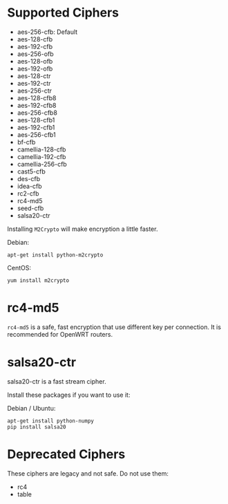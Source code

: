 Supported Ciphers
=================

- aes-256-cfb: Default
- aes-128-cfb
- aes-192-cfb
- aes-256-ofb
- aes-128-ofb
- aes-192-ofb
- aes-128-ctr
- aes-192-ctr
- aes-256-ctr
- aes-128-cfb8
- aes-192-cfb8
- aes-256-cfb8
- aes-128-cfb1
- aes-192-cfb1
- aes-256-cfb1
- bf-cfb
- camellia-128-cfb
- camellia-192-cfb
- camellia-256-cfb
- cast5-cfb
- des-cfb
- idea-cfb
- rc2-cfb
- rc4-md5
- seed-cfb
- salsa20-ctr

Installing `M2Crypto` will make encryption a little faster.

Debian:

    apt-get install python-m2crypto

CentOS:

    yum install m2crypto

rc4-md5
=======
`rc4-md5` is a safe, fast encryption that use different key per connection. It is recommended for OpenWRT routers.

salsa20-ctr
===========
salsa20-ctr is a fast stream cipher.

Install these packages if you want to use it:

Debian / Ubuntu:

    apt-get install python-numpy
    pip install salsa20

Deprecated Ciphers
==================
These ciphers are legacy and not safe. Do not use them:
- rc4
- table
